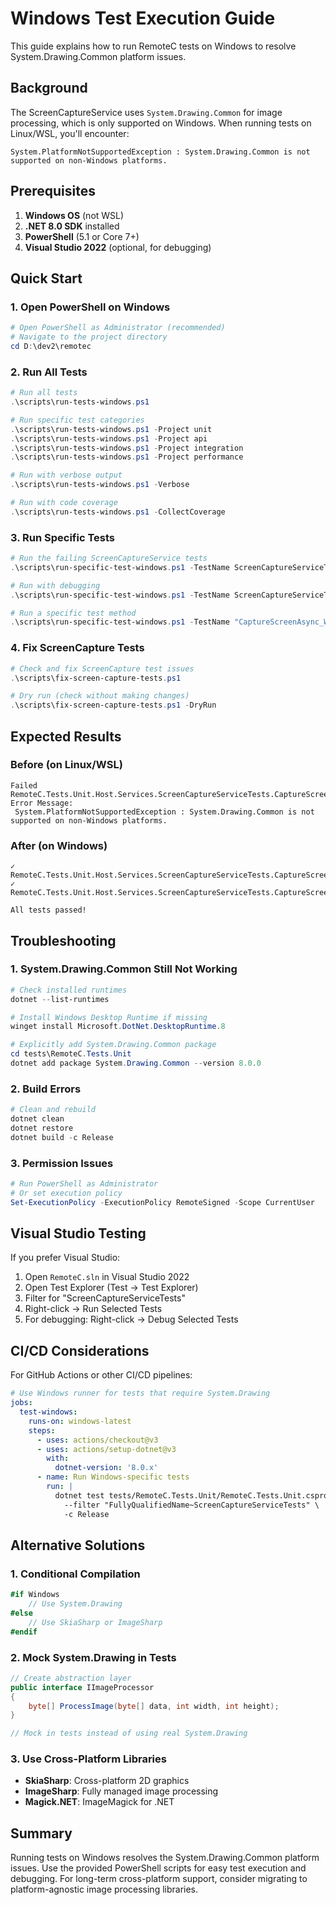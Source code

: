 # Windows Test Execution Guide

This guide explains how to run RemoteC tests on Windows to resolve System.Drawing.Common platform issues.

## Background

The ScreenCaptureService uses `System.Drawing.Common` for image processing, which is only supported on Windows. When running tests on Linux/WSL, you'll encounter:

```
System.PlatformNotSupportedException : System.Drawing.Common is not supported on non-Windows platforms.
```

## Prerequisites

1. **Windows OS** (not WSL)
2. **.NET 8.0 SDK** installed
3. **PowerShell** (5.1 or Core 7+)
4. **Visual Studio 2022** (optional, for debugging)

## Quick Start

### 1. Open PowerShell on Windows

```powershell
# Open PowerShell as Administrator (recommended)
# Navigate to the project directory
cd D:\dev2\remotec
```

### 2. Run All Tests

```powershell
# Run all tests
.\scripts\run-tests-windows.ps1

# Run specific test categories
.\scripts\run-tests-windows.ps1 -Project unit
.\scripts\run-tests-windows.ps1 -Project api
.\scripts\run-tests-windows.ps1 -Project integration
.\scripts\run-tests-windows.ps1 -Project performance

# Run with verbose output
.\scripts\run-tests-windows.ps1 -Verbose

# Run with code coverage
.\scripts\run-tests-windows.ps1 -CollectCoverage
```

### 3. Run Specific Tests

```powershell
# Run the failing ScreenCaptureService tests
.\scripts\run-specific-test-windows.ps1 -TestName ScreenCaptureServiceTests

# Run with debugging
.\scripts\run-specific-test-windows.ps1 -TestName ScreenCaptureServiceTests -Debug

# Run a specific test method
.\scripts\run-specific-test-windows.ps1 -TestName "CaptureScreenAsync_WhenInitialized_ShouldReturnScreenData"
```

### 4. Fix ScreenCapture Tests

```powershell
# Check and fix ScreenCapture test issues
.\scripts\fix-screen-capture-tests.ps1

# Dry run (check without making changes)
.\scripts\fix-screen-capture-tests.ps1 -DryRun
```

## Expected Results

### Before (on Linux/WSL)
```
Failed RemoteC.Tests.Unit.Host.Services.ScreenCaptureServiceTests.CaptureScreenAsync_WhenInitialized_ShouldReturnScreenData
Error Message:
 System.PlatformNotSupportedException : System.Drawing.Common is not supported on non-Windows platforms.
```

### After (on Windows)
```
✓ RemoteC.Tests.Unit.Host.Services.ScreenCaptureServiceTests.CaptureScreenAsync_WhenInitialized_ShouldReturnScreenData
✓ RemoteC.Tests.Unit.Host.Services.ScreenCaptureServiceTests.CaptureScreenAsync_WithScaling_ShouldApplyScale

All tests passed!
```

## Troubleshooting

### 1. System.Drawing.Common Still Not Working

```powershell
# Check installed runtimes
dotnet --list-runtimes

# Install Windows Desktop Runtime if missing
winget install Microsoft.DotNet.DesktopRuntime.8

# Explicitly add System.Drawing.Common package
cd tests\RemoteC.Tests.Unit
dotnet add package System.Drawing.Common --version 8.0.0
```

### 2. Build Errors

```powershell
# Clean and rebuild
dotnet clean
dotnet restore
dotnet build -c Release
```

### 3. Permission Issues

```powershell
# Run PowerShell as Administrator
# Or set execution policy
Set-ExecutionPolicy -ExecutionPolicy RemoteSigned -Scope CurrentUser
```

## Visual Studio Testing

If you prefer Visual Studio:

1. Open `RemoteC.sln` in Visual Studio 2022
2. Open Test Explorer (Test → Test Explorer)
3. Filter for "ScreenCaptureServiceTests"
4. Right-click → Run Selected Tests
5. For debugging: Right-click → Debug Selected Tests

## CI/CD Considerations

For GitHub Actions or other CI/CD pipelines:

```yaml
# Use Windows runner for tests that require System.Drawing
jobs:
  test-windows:
    runs-on: windows-latest
    steps:
      - uses: actions/checkout@v3
      - uses: actions/setup-dotnet@v3
        with:
          dotnet-version: '8.0.x'
      - name: Run Windows-specific tests
        run: |
          dotnet test tests/RemoteC.Tests.Unit/RemoteC.Tests.Unit.csproj \
            --filter "FullyQualifiedName~ScreenCaptureServiceTests" \
            -c Release
```

## Alternative Solutions

### 1. Conditional Compilation

```csharp
#if Windows
    // Use System.Drawing
#else
    // Use SkiaSharp or ImageSharp
#endif
```

### 2. Mock System.Drawing in Tests

```csharp
// Create abstraction layer
public interface IImageProcessor
{
    byte[] ProcessImage(byte[] data, int width, int height);
}

// Mock in tests instead of using real System.Drawing
```

### 3. Use Cross-Platform Libraries

- **SkiaSharp**: Cross-platform 2D graphics
- **ImageSharp**: Fully managed image processing
- **Magick.NET**: ImageMagick for .NET

## Summary

Running tests on Windows resolves the System.Drawing.Common platform issues. Use the provided PowerShell scripts for easy test execution and debugging. For long-term cross-platform support, consider migrating to platform-agnostic image processing libraries.